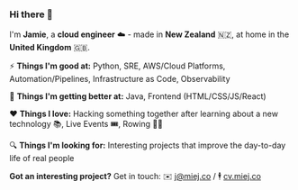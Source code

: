 ### Hi there 👋

I'm **Jamie**, a **cloud engineer** ☁️ - made in **New Zealand** 🇳🇿, at home in the **United Kingdom** 🇬🇧.

⚡️ **Things I'm good at:** Python, SRE, AWS/Cloud Platforms, Automation/Pipelines, Infrastructure as Code, Observability 

🌱 **Things I'm getting better at:** Java, Frontend (HTML/CSS/JS/React)

❤️ **Things I love:** Hacking something together after learning about a new technology 📚, Live Events 🎟, Rowing 🚣‍♀️

🔍 **Things I'm looking for:** Interesting projects that improve the day-to-day life of real people

**Got an interesting project?** Get in touch: ✉️ [j@miej.co](mailto:j@miej.co) / 🕴 [cv.miej.co](https://cv.miej.co)
